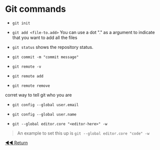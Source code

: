 # Git commands

- `git init`

- `git add <file-to.add>`
You can use a dot "." as a argument to indicate that you want to add all the files

- `git status`
shows the repository status.

- `git commit -m "commit message"`

- `git remote -v`
- `git remote add`
- `git remote remove`


corret way to tell git who you are
- `git config --global user.email`
- `git config --global user.name`


- `git --global editor.core "<editor-here>" -w`
> An example to set this up is `git --global editor.core "code" -w`

[◀◀ Return](../readme.md#menu)
